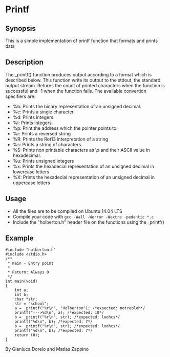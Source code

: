 # Printf
## Synopsis
This is a simple implementation of printf function that formats and prints data
## Description
The _printf() function produces output according to a format which is described
below. This function write its output to the stdout, the standard output stream. Returns the count of printed characters when the function is successful and -1 when the function fails.
The available convertion specifiers are:
+ %b: Prints the binary representation of an unsigned decimal.
+ %c: Prints a single character.
+ %d: Prints integers.
+ %i: Prints integers.
+ %p: Print the address which the pointer points to.
+ %r: Prints a reversed string
+ %R: Prints the Rot13 interpretation of a string
+ %s: Prints a string of characters.
+ %S: Prints non printable characters as \x and their ASCII value in hexadecimal.
+ %u: Prints unsigned integers
+ %x: Prints the hexadecial representation of an unsigned decimal in lowercase letters
+ %X: Prints the hexadecial representation of an unsigned decimal in uppercase letters

## Usage
+ All the files are to be compiled on Ubuntu 14.04 LTS
+ Compile your code with `gcc -Wall -Werror -Wextra -pedantic *.c`
+ Include the "holberton.h" header file on the functions using the _printf()
## Example

```
#include "holberton.h"
#include <stdio.h>
/**
 * main - Entry point
 *
 * Return: Always 0
 */
int main(void)
{
	int a;
	int b;
	char *str;
	str = "school";
	a = _printf("%r\n", "Holberton"); /*expected: notrebloh*/
	printf("--->%d\n", a); /*expected: 10*/
	b = _printf("%r\n", str); /*expected: loohcs*/
	printf("%d\n", b); /*expected: 7*/
	b = _printf("%r\n", str); /*expected: loohcs*/
	printf("%d\n", b); /*expected: 7*/
	return (0);
}
```
By Gianluca Dorelo and Matias Zappino
